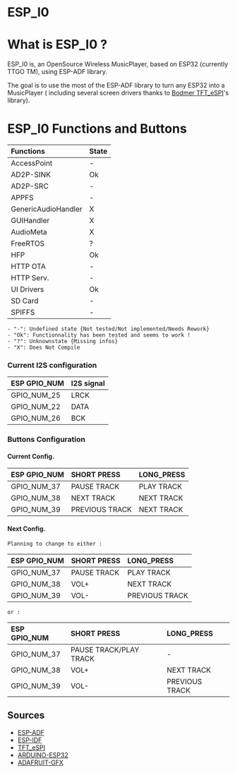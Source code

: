 ESP_I0
======================
# What is ESP_I0 ?

ESP_I0 is, an OpenSource Wireless MusicPlayer, based on ESP32 (currently TTGO TM), using ESP-ADF library.

The goal is to use the most of the ESP-ADF library to turn any ESP32 into a MusicPlayer ( including several screen drivers thanks to [Bodmer TFT_eSPI](https://github.com/Bodmer/TFT_eSPI)'s library).


ESP_I0 Functions and Buttons
=============================

|Functions            | State |
| :--------           | :---- |
| AccessPoint         |   -   |
| AD2P-SINK           |   Ok  |
| AD2P-SRC            |   -   |
| APPFS               |   -   |
| GenericAudioHandler |   X   |
| GUIHandler          |   X   |
| AudioMeta           |   X   |
| FreeRTOS            |   ?   |
| HFP                 |   Ok  |
| HTTP OTA            |   -   |
| HTTP Serv.          |   -   |
| UI Drivers          |   Ok  |
| SD Card             |   -   |
| SPIFFS              |   -   |

```
- "-": Undefined state {Not tested/Not implemented/Needs Rework}
- "Ok": Functionnality has been tested and seems to work !
- "?": Unknownstate {Missing infos}
- "X": Does Not Compile
```

### Current I2S configuration


| ESP GPIO_NUM  | I2S signal   |
| :------------ | :----------- |
| GPIO_NUM_25   | LRCK         |
| GPIO_NUM_22   | DATA         |
| GPIO_NUM_26   | BCK          |

### Buttons Configuration

#### Current Config.

| ESP GPIO_NUM  | SHORT PRESS    | LONG_PRESS |
| :------------ | :------------- | :--------- |
| GPIO_NUM_37   | PAUSE TRACK    | PLAY TRACK |
| GPIO_NUM_38   | NEXT TRACK     | NEXT TRACK |
| GPIO_NUM_39   | PREVIOUS TRACK | NEXT TRACK |

#### Next Config.

```
Planning to change to either :
```

| ESP GPIO_NUM  | SHORT PRESS   | LONG_PRESS     |
| :------------ | :------------ | :---------     |
| GPIO_NUM_37   | PAUSE TRACK   | PLAY TRACK     |
| GPIO_NUM_38   | VOL+          | NEXT TRACK     |
| GPIO_NUM_39   | VOL-          | PREVIOUS TRACK |

```
or :
```
| ESP GPIO_NUM  | SHORT PRESS            | LONG_PRESS     |
| :------------ | :--------------------- | :------------- |
| GPIO_NUM_37   | PAUSE TRACK/PLAY TRACK |       -        |
| GPIO_NUM_38   | VOL+                   | NEXT TRACK     |
| GPIO_NUM_39   | VOL-                   | PREVIOUS TRACK |

## Sources

- [ESP-ADF](https://github.com/espressif/esp-adf)
- [ESP-IDF](https://github.com/espressif/esp-idf)
- [TFT_eSPI](https://github.com/Bodmer/TFT_eSPI)
- [ARDUINO-ESP32](https://github.com/espressif/arduino-esp32)
- [ADAFRUIT-GFX](https://github.com/adafruit/Adafruit-GFX-Library)
